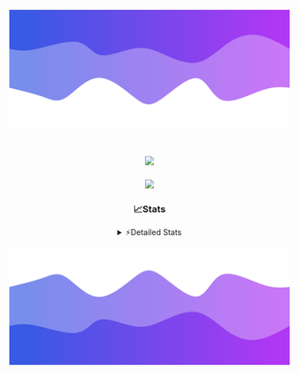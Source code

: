 ![Header](./header.png)
<div align="center">

<h1 align="center">
  <a href="https://git.io/typing-svg">
    <img src="https://readme-typing-svg.herokuapp.com/?lines=Hello,+There!+👋;This+is+chicho.;CEO+on+Hely+Development....;&center=true&size=25">
  </a>
</h1>
  
<p align="center">
  <img src="https://lanyard.cnrad.dev/api/852683595378196480" />
</p>

### 📈Stats
<details>
    <summary> ⚡Detailed Stats</summary>
    <br/>

<!--START_SECTION:waka-->
![Code Time](http://img.shields.io/badge/Code%20Time-241%20hrs%2053%20mins-blue)

![Profile Views](http://img.shields.io/badge/Profile%20Views-3-blue)

**🐱 My GitHub Data** 

> 📦 42.4 kB Used in GitHub's Storage 
 > 
> 🏆 22 Contributions in the Year 2023
 > 
> 🚫 Not Opted to Hire
 > 
> 📜 7 Public Repositories 
 > 
> 🔑 9 Private Repositories 
 > 
**I'm a Night 🦉** 

```text
🌞 Morning                15 commits          ██░░░░░░░░░░░░░░░░░░░░░░░   07.11 % 
🌆 Daytime                28 commits          ███░░░░░░░░░░░░░░░░░░░░░░   13.27 % 
🌃 Evening                105 commits         ████████████░░░░░░░░░░░░░   49.76 % 
🌙 Night                  63 commits          ███████░░░░░░░░░░░░░░░░░░   29.86 % 
```
📅 **I'm Most Productive on Wednesday** 

```text
Monday                   13 commits          ██░░░░░░░░░░░░░░░░░░░░░░░   06.16 % 
Tuesday                  40 commits          █████░░░░░░░░░░░░░░░░░░░░   18.96 % 
Wednesday                42 commits          █████░░░░░░░░░░░░░░░░░░░░   19.91 % 
Thursday                 25 commits          ███░░░░░░░░░░░░░░░░░░░░░░   11.85 % 
Friday                   33 commits          ████░░░░░░░░░░░░░░░░░░░░░   15.64 % 
Saturday                 23 commits          ███░░░░░░░░░░░░░░░░░░░░░░   10.90 % 
Sunday                   35 commits          ████░░░░░░░░░░░░░░░░░░░░░   16.59 % 
```


📊 **This Week I Spent My Time On** 

```text
🕑︎ Time Zone: America/Argentina/Buenos_Aires

💬 Programming Languages: 
Python                   3 hrs 15 mins       █████████████░░░░░░░░░░░░   50.67 % 
C++                      1 hr 11 mins        █████░░░░░░░░░░░░░░░░░░░░   18.49 % 
HTML                     1 hr 2 mins         ████░░░░░░░░░░░░░░░░░░░░░   16.23 % 
SCSS                     36 mins             ██░░░░░░░░░░░░░░░░░░░░░░░   09.38 % 
C#                       12 mins             █░░░░░░░░░░░░░░░░░░░░░░░░   03.21 % 

🔥 Editors: 
VS Code                  4 hrs 54 mins       ███████████████████░░░░░░   76.40 % 
Visual Studio            1 hr 31 mins        ██████░░░░░░░░░░░░░░░░░░░   23.60 % 

🐱‍💻 Projects: 
Unknown Project          3 hrs 29 mins       ██████████████░░░░░░░░░░░   54.34 % 
pagina-1                 1 hr 15 mins        █████░░░░░░░░░░░░░░░░░░░░   19.50 % 
InfantryCheats           58 mins             ████░░░░░░░░░░░░░░░░░░░░░   15.11 % 
Hate                     19 mins             █░░░░░░░░░░░░░░░░░░░░░░░░   05.10 % 
FiveM                    10 mins             █░░░░░░░░░░░░░░░░░░░░░░░░   02.62 % 

💻 Operating System: 
Windows                  6 hrs 25 mins       █████████████████████████   100.00 % 
```

**I Mostly Code in JavaScript** 

```text
JavaScript               8 repos             █████████░░░░░░░░░░░░░░░░   36.36 % 
CSS                      3 repos             ███░░░░░░░░░░░░░░░░░░░░░░   13.64 % 
HTML                     2 repos             ██░░░░░░░░░░░░░░░░░░░░░░░   09.09 % 
C#                       2 repos             ██░░░░░░░░░░░░░░░░░░░░░░░   09.09 % 
Batchfile                1 repo              █░░░░░░░░░░░░░░░░░░░░░░░░   04.55 % 
```




 Last Updated on 31/07/2023 19:09:55 UTC
<!--END_SECTION:waka-->
</details>

![Footer](./footer.png)
